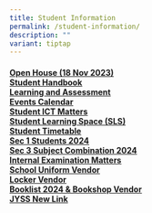```yaml
---
title: Student Information
permalink: /student-information/
description: ""
variant: tiptap
---
```

<h4><a href="/student-information/open-house-18-nov-2023/" rel="noopener noreferrer nofollow" target=""><u>Open House (18 Nov 2023)</u></a><u><br></u><a href="/student-information/student-handbook" rel="noopener noreferrer nofollow" target=""><u>Student Handbook</u></a><u><br></u><a href="/student-information/learning-and-assessment" rel="noopener noreferrer nofollow" target=""><u>Learning and Assessment</u></a><u><br></u><a href="/student-information/events-calendar" rel="noopener noreferrer nofollow" target=""><u>Events Calendar</u></a><u><br></u><a href="/student-information/student-ict-matters" rel="noopener noreferrer nofollow" target=""><u>Student ICT Matters</u></a><u><br></u><a href="/student-information/student-learning-space-sls" rel="noopener noreferrer nofollow" target=""><u>Student Learning Space (SLS)</u></a><u><br></u><a href="/student-information/student-timetable" rel="noopener noreferrer nofollow" target=""><u>Student Timetable</u></a><u><br></u><a href="/student-information/sec-1-students-2024" rel="noopener noreferrer nofollow" target=""><u>Sec 1 Students 2024</u></a><u><br></u><a href="/student-information/sec-3-subject-combination-2024/" rel="noopener noreferrer nofollow" target=""><u>Sec 3 Subject Combination 2024</u></a><u><br></u><a href="/student-information/internal-examination-matters" rel="noopener noreferrer nofollow" target=""><u>Internal Examination Matters</u></a><u><br></u><a href="/student-information/uniform-vendor" rel="noopener noreferrer nofollow" target=""><u>School Uniform Vendor</u></a><u><br></u><a href="/student-information/locker-vendor" rel="noopener noreferrer nofollow" target=""><u>Locker Vendor</u></a><u><br></u><a href="/student-information/booklist-2024-n-bookshop-vendor" rel="noopener noreferrer nofollow" target=""><u>Booklist 2024 &amp; Bookshop Vendor</u></a><u><br>JYSS New Link</u></h4><p></p>